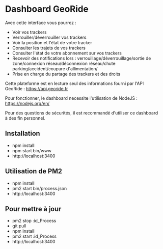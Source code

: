 # Dashboard GeoRide

Avec cette interface vous pourrez : 
- Voir vos trackers
- Verrouiller/déverrouiller vos trackers
- Voir la position et l'état de votre tracker
- Consulter les trajets de vos trackers
- Consulter l'état de votre abonnement sur vos trackers
- Recevoir des notifications lors : verrouillage/déverrouillage/sortie de zone/connexion réseau/déconnexion réseau/chute parking/accident/coupure d'allimentation/
- Prise en charge du partage des trackers et des droits

Cette plateforme est en lecture seul des informations fourni par l'API GeoRide : https://api.georide.fr

Pour fonctionner, le dashboard necessite l'utilisation de NodeJS : https://nodejs.org/en/

Pour des questions de sécurités, il est recommandé d'utiliser ce dashboard à des fin personnel. 

## Installation

- npm install
- npm start bin/www
- http://localhost:3400

## Utilisation de PM2

- npm install
- pm2 start bin/process.json
- http://localhost:3400

## Pour mettre à jour

- pm2 stop :id_Process
- git pull
- npm install
- pm2 start :id_Process
- http://localhost:3400

